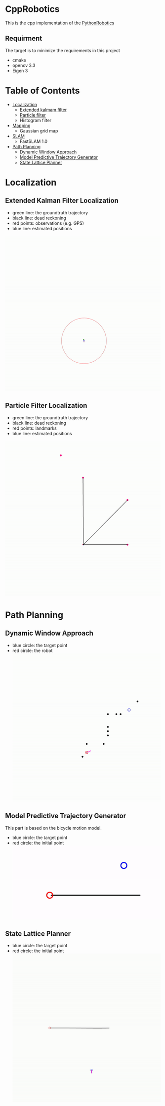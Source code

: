# CppRobotics

This is the cpp implementation of the [PythonRobotics](https://github.com/AtsushiSakai/PythonRobotics)

## Requirment
The target is to minimize the requirements in this project
- cmake
- opencv 3.3
- Eigen 3


# Table of Contents
* [Localization](#localization)
    * [Extended kalmam filter](#extended-kalman-filter-localization)
    * [Particle filter](#particle-filter-localization)
    * Histogram filter
* [Mapping](#mapping)
    * Gaussian grid map
* [SLAM](#SLAM)
    * FastSLAM 1.0
* [Path Planning](#path-planning)
    * [Dynamic Window Approach](#dynamic-window-approach)
    * [Model Predictive Trajectory Generator](#model-predictive-trajectory-generator)
    * [State Lattice Planner](#state-lattice-planner)

# Localization
## Extended Kalman Filter Localization
* green line: the groundtruth trajectory
* black line: dead reckoning
* red points: observations (e.g. GPS)
* blue line: estimated positions

![ekf_gif](./Localization/extended_kalman_filter/ekf.gif)

## Particle Filter Localization
* green line: the groundtruth trajectory
* black line: dead reckoning
* red points: landmarks
* blue line: estimated positions

![pf_gif](./Localization/particle_filter/pf.gif)

# Path Planning
## Dynamic Window Approach
* blue circle: the target point
* red circle: the robot
![dwa_gif](./PathPlanning/dynamic_window_approach/dwa.gif)

## Model Predictive Trajectory Generator
This part is based on the bicycle motion model.
* blue circle: the target point
* red circle: the initial point
![mptg_gif](./PathPlanning/model_predictive_trajectory_generator/mptg.gif)

## State Lattice Planner
* blue circle: the target point
* red circle: the initial point
![mptg_gif](./PathPlanning/state_lattice_planner/slp.gif)
